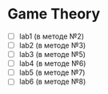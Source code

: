 # Game Theory

- [ ] lab1 (в методе №2)
- [ ] lab2 (в методе №3)
- [ ] lab3 (в методе №5)
- [ ] lab4 (в методе №6)
- [ ] lab5 (в методе №7)
- [ ] lab6 (в методе №8)